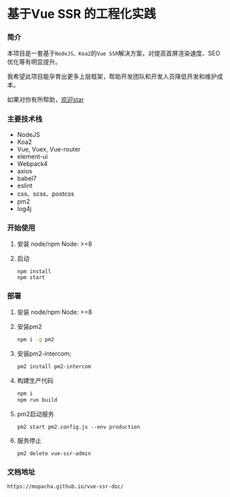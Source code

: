 # 基于Vue SSR 的工程化实践


### 简介

本项目是一套基于`NodeJS、Koa2`的`Vue SSR`解决方案，对提高首屏渲染速度、SEO优化等有明显提升。

我希望此项目能孕育出更多上层框架，帮助开发团队和开发人员降低开发和维护成本。

如果对你有所帮助，[欢迎star](https://github.com/mopacha/vue-ssr-admin)


### 主要技术栈

- NodeJS
- Koa2 
- Vue, Vuex, Vue-router
- element-ui
- Webpack4
- axios
- babel7
- eslint
- css、scss、postcss
- pm2
- log4j

### 开始使用

1. 安装 node/npm  Node: >=8
2. 启动

	```
	npm install
	npm start 
	```

### 部署 

1. 安装 node/npm  Node: >=8
2. 安装pm2
   
	```bash
	npm i -g pm2 
	```
3. 安装pm2-intercom;

	```bash
	pm2 install pm2-intercom
	```

4. 构建生产代码
	```bash
	npm i
	npm run build
	```
5. pm2启动服务
	```npm
	pm2 start pm2.config.js --env production
	```

6. 服务停止
   
	```npm
	pm2 delete vue-ssr-admin
	```

### 文档地址

    https://mopacha.github.io/vue-ssr-doc/